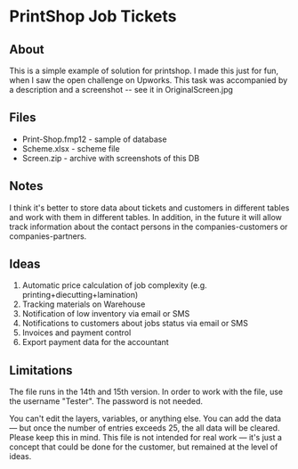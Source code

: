 # PrintShop Job Tickets

## About
This is a simple example of solution for printshop. I made this just for fun, when I saw the open challenge on Upworks. This task was accompanied by a description and a screenshot -- see it in OriginalScreen.jpg

## Files
- Print-Shop.fmp12	- sample of database
- Scheme.xlsx - scheme file
- Screen.zip - archive with screenshots of this DB

## Notes
I think it's better to store data about tickets and customers in different tables and work with them in different tables. In addition, in the future it will allow track information about the contact persons in the companies-customers or companies-partners.

## Ideas
1. Automatic price calculation of job complexity (e.g. printing+diecutting+lamination)
2. Tracking materials on Warehouse
3. Notification of low inventory via email or SMS
4. Notifications to customers about jobs status via email or SMS
5. Invoices and payment control
6. Export payment data for the accountant

## Limitations
The file runs in the 14th and 15th version. In order to work with the file, use the username "Tester". The password is not needed.

You can't edit the layers, variables, or anything else. You can add the data — but once the number of entries exceeds 25, the all data will be cleared. Please keep this in mind. This file is not intended for real work — it's just a concept that could be done for the customer, but remained at the level of ideas.
